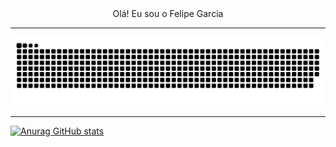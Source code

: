 <div align="center">
Olá! Eu sou o Felipe Garcia 
  </div>
  
---

<div align="center">
  <a href="https://1999azzar.github.io/1999AZZAR/">
    <img src="https://github.com/1999AZZAR/1999AZZAR/blob/readme/resources/img/grid-snake.svg" alt="snake">
  </a>
</div>

---

[![Anurag GitHub stats](https://github-readme-stats.vercel.app/api?username=Bi4nCaaAaa&show_Icons=true&theme=graywhite)](https://github.com/Bi4nCaaAaa/github-readme-stats)
